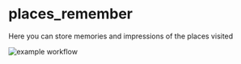 # places_remember
Here you can store memories and impressions of the places visited

![example workflow](https://github.com/<OWNER>/<REPOSITORY>/actions/workflows/<WORKFLOW_FILE>/badge.svg)
